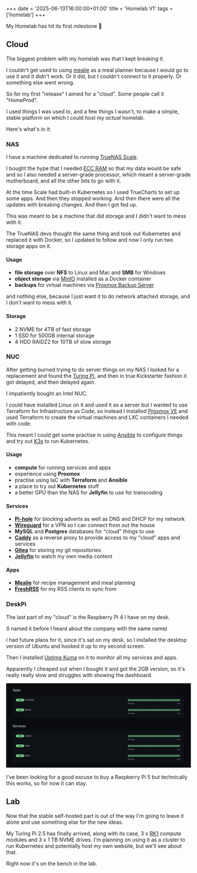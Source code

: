 +++
date = '2025-06-13T16:00:00+01:00'
title = 'Homelab V1'
tags = ['homelab']
+++

My Homelab has hit its first milestone 🚀

## Cloud

The biggest problem with my homelab was that I kept breaking it. 

I couldn't get used to using [mealie](https://mealie.io/) as a meal planner because I would go to use it and it didn't work. Or it did, but I couldn't connect to it properly. Or something else went wrong.

So for my first "release" I aimed for a "cloud". Some people call it "HomeProd".

I used things I was used to, and a few things I wasn't, to make a simple, stable platform on which I could host my _actual_ homelab.

Here's what's in it:

### NAS

I have a machine dedicated to running [TrueNAS Scale](https://www.truenas.com/truenas-scale/).

I bought the hype that I needed [ECC RAM](https://www.truenas.com/docs/scale/gettingstarted/scalehardwareguide/) so that my data would be safe and so I also needed a server-grade processor, which meant a server-grade motherboard, and all the other bits to go with it.

At the time Scale had built-in Kubernetes so I used TrueCharts to set up some apps. And then they stopped working. And then there were all the updates with breaking changes. And then I got fed up.

This was meant to be a machine that did storage and I didn't want to mess with it.

The TrueNAS devs thought the same thing and took out Kubernetes and replaced it with Docker, so I updated to follow and now I only run two storage apps on it.

#### Usage

- **file storage** over **NFS** to Linux and Mac and **SMB** for Windows
- **object storage** via [MinIO](https://min.io) installed as a Docker container
- **backups** for virtual machines via [Proxmox Backup Server](https://www.proxmox.com/en/products/proxmox-backup-server/overview)

and nothing else, because I just want it to do network attached storage, and I don't want to mess with it.

#### Storage

- 2 NVME for 4TB of fast storage
- 1 SSD for 500GB internal storage
- 4 HDD RAIDZ2 for 10TB of slow storage

### NUC

After getting burned trying to do server things on my NAS I looked for a replacement and found the [Turing Pi](https://turingpi.com), and then in true Kickstarter fashion it got delayed, and then delayed again.

I impatiently bought an Intel NUC.

I _could_ have installed Linux on it and used it as a server but I wanted to use Terraform for Infrastructure as Code, so instead I installed [Proxmox VE](https://www.proxmox.com/en/products/proxmox-virtual-environment/overview) and used Terraform to create the virtual machines and LXC containers I needed with code.

This meant I could get some practise in using [Ansible](https://docs.ansible.com/ansible/latest/index.html) to configure things and try out [K3s](https://k3s.io) to run Kubernetes.

#### Usage

- **compute** for running services and apps
- experience using **Proxmox**
- practise using IaC with **Terraform** and **Ansible**
- a place to try out **Kubernetes** stuff
- a better GPU than the NAS for **Jellyfin** to use for transcoding

#### Services

- **[Pi-hole](https://pi-hole.net/)** for blocking adverts as well as DNS and DHCP for my network
- **[Wireguard](https://www.pivpn.io/)** for a VPN so I can connect from out the house
- **MySQL** and **Postgres** databases for "cloud" things to use
- **[Caddy](https://caddyserver.com/)** as a reverse proxy to provide access to my "cloud" apps and services
- **[Gitea](https://about.gitea.com/)** for storing my git repositories
- **[Jellyfin](https://jellyfin.org/)** to watch my own media content

#### Apps

- **[Mealie](https://mealie.io/)** for recipe management and meal planning
- **[FreshRSS](https://www.freshrss.org/)** for my RSS clients to sync from

### DeskPi

The last part of my "cloud" is the Raspberry Pi 4 I have on my desk.

(I named it before I heard about the company with the same name)

I had future plans for it, since it's sat on my desk, so I installed the desktop version of Ubuntu and hooked it up to my second screen. 

Then I installed [Uptime Kuma]() on it to monitor all my services and apps.

Apparently I cheaped out when I bought it and got the 2GB version, so it's really really slow and struggles with showing the dashboard.

![screenshot of Uptime Kuma status page](uptime-kuma-status-page.png)

I've been looking for a good excuse to buy a Raspberry Pi 5 but technically this works, so for now it can stay.

## Lab

Now that the stable self-hosted part is out of the way I'm going to leave it alone and use something else for the new ideas.

My Turing Pi 2.5 has finally arrived, along with its case, 3 x [RK1](https://turingpi.com/product/turing-rk1/?attribute_ram=8+GB) compute modules and 3 x 1 TB  NVME drives. I'm planning on using it as a cluster to run Kubernetes and potentially host my own website, but we'll see about that.

Right now it's on the bench in the lab.
